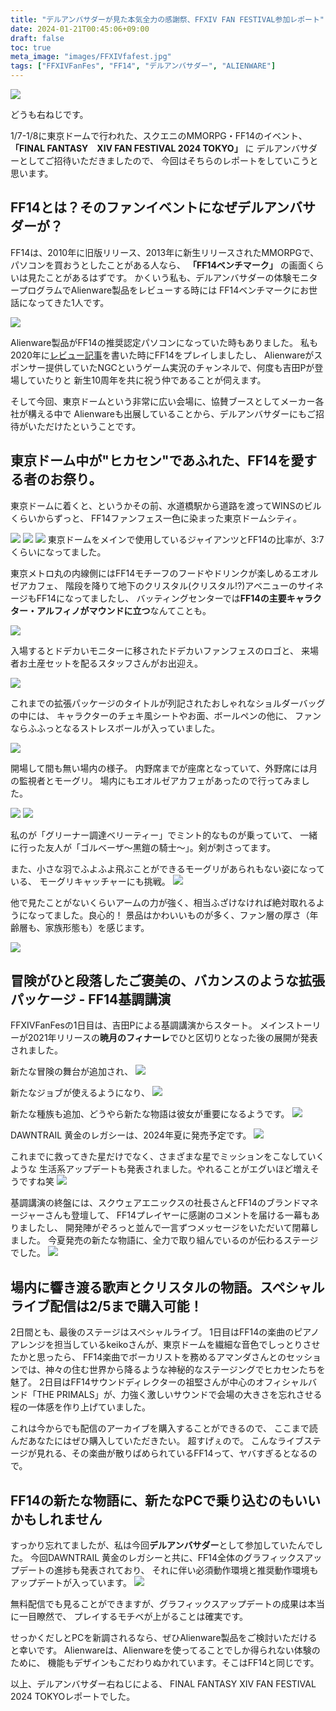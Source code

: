 ```yaml
---
title: "デルアンバサダーが見た本気全力の感謝祭、FFXIV FAN FESTIVAL参加レポート"
date: 2024-01-21T00:45:06+09:00
draft: false
toc: true
meta_image: "images/FFXIVfafest.jpg"
tags: ["FFXIVFanFes", "FF14", "デルアンバサダー", "ALIENWARE"]
---
```



![](https://pbs.twimg.com/media/GEWjh7Oa0AAEjyX?format=jpg&name=large)

どうも右ねじです。

1/7-1/8に東京ドームで行われた、スクエニのMMORPG・FF14のイベント、
**「FINAL FANTASY　XIV FAN FESTIVAL 2024 TOKYO」** に
デルアンバサダーとしてご招待いただきましたので、
今回はそちらのレポートをしていこうと思います。

<!--more-->

## FF14とは？そのファンイベントになぜデルアンバサダーが？

FF14は、2010年に旧版リリース、2013年に新生リリースされたMMORPGで、
パソコンを買おうとしたことがある人なら、 **「FF14ベンチマーク」** の画面くらいは見たことがあるはずです。
かくいう私も、デルアンバサダーの体験モニタープログラムでAlienware製品をレビューする時には
FF14ベンチマークにお世話になってきた1人です。

![](https://pbs.twimg.com/media/GEWk4s2aAAABhG-?format=jpg&name=large)


Alienware製品がFF14の推奨認定パソコンになっていた時もありました。
私も2020年に[レビュー記事](https://www.rightscrew.com/ja/posts/2020-03-20-dell-ambassador-alienware-m15-r2/#視線でゲームを制御tobii-eye-tracking)を書いた時にFF14をプレイしましたし、
Alienwareがスポンサー提供していたNGCというゲーム実況のチャンネルで、何度も吉田Pが登場していたりと
新生10周年を共に祝う仲であることが伺えます。

そして今回、東京ドームという非常に広い会場に、協賛ブースとしてメーカー各社が構える中で
Alienwareも出展していることから、デルアンバサダーにもご招待がいただけたということです。

## 東京ドーム中が"ヒカセン"であふれた、FF14を愛する者のお祭り。

東京ドームに着くと、というかその前、水道橋駅から道路を渡ってWINSのビルくらいからずっと、
FF14ファンフェス一色に染まった東京ドームシティ。

![](https://pbs.twimg.com/media/GEWjZKSa0AASaKM?format=jpg&name=large)
![](https://pbs.twimg.com/media/GEWjbAxaMAAcdxz?format=jpg&name=large)
![](https://pbs.twimg.com/media/GEWkQb9bYAAQgqk?format=jpg&name=large)
東京ドームをメインで使用しているジャイアンツとFF14の比率が、3:7くらいになってました。

東京メトロ丸の内線側にはFF14モチーフのフードやドリンクが楽しめるエオルゼアカフェ、
階段を降りて地下のクリスタル(クリスタル!?)アベニューのサイネージもFF14になってましたし、
バッティングセンターでは**FF14の主要キャラクター・アルフィノがマウンドに立つ**なんてことも。


![](https://pbs.twimg.com/media/GEWq86rb0AAjPcO?format=jpg&name=large)

入場するとドデカいモニターに移されたドデカいファンフェスのロゴと、
来場者お土産セットを配るスタッフさんがお出迎え。

![](https://pbs.twimg.com/media/GEWjciZb0AAFeZX?format=jpg&name=large)

これまでの拡張パッケージのタイトルが列記されたおしゃれなショルダーバッグの中には、
キャラクターのチェキ風シートやお面、ボールペンの他に、
ファンならふふっとなるストレスボールが入っていました。

![](https://pbs.twimg.com/media/GEWq7CJbAAAhWE4?format=jpg&name=large)

開場して間も無い場内の様子。
内野席までが座席となっていて、外野席には月の監視者とモーグリ。
場内にもエオルゼアカフェがあったので行ってみました。

![](https://pbs.twimg.com/media/GEWkaSBbcAA7YeE?format=jpg&name=large)
![](https://pbs.twimg.com/media/GEWkdBebgAAh2eO?format=jpg&name=large)

私のが「グリーナー調達ベリーティー」でミント的なものが乗っていて、
一緒に行った友人が「ゴルベーザ～黒鎧の騎士～」。剣が刺さってます。

また、小さな羽でふよふよ飛ぶことができるモーグリがあられもない姿になっている、
モーグリキャッチャーにも挑戦。
![](https://pbs.twimg.com/media/GEWkYGeakAEkikN?format=jpg&name=large)

他で見たことがないくらいアームの力が強く、相当ふざけなければ絶対取れるようになってました。良心的！
景品はかわいいものが多く、ファン層の厚さ（年齢層も、家族形態も）を感じます。

![](https://fanfest.finalfantasyxiv.com/2023-24/jp/static/d239a1f040a20b01a19489cad16e8ee1/35109/rect_moogle_catcher.webp)

## 冒険がひと段落したご褒美の、バカンスのような拡張パッケージ - FF14基調講演

FFXIVFanFesの1日目は、吉田Pによる基調講演からスタート。
メインストーリーが2021年リリースの**暁月のフィナーレ**でひと区切りとなった後の展開が発表されました。

新たな冒険の舞台が追加され、
![](https://pbs.twimg.com/media/GEWjvtEaQAAPeKH?format=jpg&name=large)

新たなジョブが使えるようになり、
![](https://pbs.twimg.com/media/GEWjpoqbEAANb2r?format=jpg&name=large)

新たな種族も追加、どうやら新たな物語は彼女が重要になるようです。
![](https://pbs.twimg.com/media/GEWjrfFawAAGhBK?format=jpg&name=large)

DAWNTRAIL 黄金のレガシーは、2024年夏に発売予定です。
![](https://pbs.twimg.com/media/GEWjuCibsAAiQcj?format=jpg&name=large)

これまでに救ってきた星だけでなく、さまざまな星でミッションをこなしていくような
生活系アップデートも発表されました。やれることがエグいほど増えそうですね笑
![](https://pbs.twimg.com/media/GEWjzuxbsAAOcfg?format=jpg&name=large)

基調講演の終盤には、スクウェアエニックスの社長さんとFF14のブランドマネージャーさんも登壇して、
FF14プレイヤーに感謝のコメントを届ける一幕もありましたし、
開発陣がぞろっと並んで一言ずつメッセージをいただいて閉幕しました。
今夏発売の新たな物語に、全力で取り組んでいるのが伝わるステージでした。
![](https://pbs.twimg.com/media/GEWj6hFbEAA7cO-?format=jpg&name=large)


## 場内に響き渡る歌声とクリスタルの物語。スペシャルライブ配信は2/5まで購入可能！
2日間とも、最後のステージはスペシャルライブ。
1日目はFF14の楽曲のピアノアレンジを担当しているkeikoさんが、東京ドームを繊細な音色でしっとりさせたかと思ったら、
FF14楽曲でボーカリストを務めるアマンダさんとのセッションでは、神々の住む世界から降るような神秘的なステージングでヒカセンたちを魅了。
2日目はFF14サウンドディレクターの祖堅さんが中心のオフィシャルバンド「THE PRIMALS」が、力強く激しいサウンドで会場の大きさを忘れさせる程の一体感を作り上げていました。

これは今からでも配信のアーカイブを購入することができるので、
ここまで読んだあなたにはぜひ購入していただきたい。
超すげぇので。
こんなライブステージが見れる、その楽曲が散りばめられているFF14って、ヤバすぎるとなるので。


## FF14の新たな物語に、新たなPCで乗り込むのもいいかもしれません
すっかり忘れてましたが、私は今回**デルアンバサダー**として参加していたんでした。
今回DAWNTRAIL 黄金のレガシーと共に、FF14全体のグラフィックスアップデートの進捗も発表されており、
それに伴い必須動作環境と推奨動作環境もアップデートが入っています。
![](https://pbs.twimg.com/media/GEW4GUnbQAAX1Q7?format=jpg&name=large)

無料配信でも見ることができますが、グラフィックスアップデートの成果は本当に一目瞭然で、
プレイするモチベが上がることは確実です。

せっかくだしとPCを新調されるなら、ぜひAlienware製品をご検討いただけると幸いです。
Alienwareは、Alienwareを使ってることでしか得られない体験のために、
機能もデザインもこだわりぬかれています。そこはFF14と同じです。

以上、デルアンバサダー右ねじによる、
FINAL FANTASY XIV FAN FESTIVAL 2024 TOKYOレポートでした。
